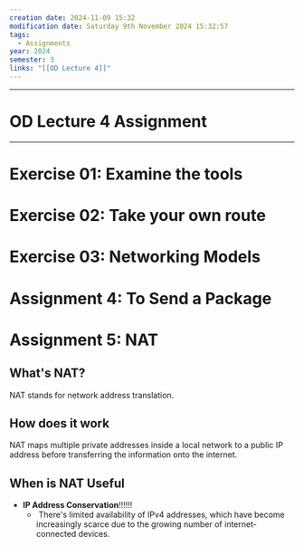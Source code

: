 ```yaml
---
creation date: 2024-11-09 15:32
modification date: Saturday 9th November 2024 15:32:57
tags:
  - Assignments
year: 2024
semester: 3
links: "[[OD Lecture 4]]"
---
```


---
# OD Lecture 4 Assignment

---


# Exercise 01: Examine the tools



# Exercise 02: Take your own route

# Exercise 03: Networking Models

# Assignment 4: To Send a Package

# Assignment 5: NAT

## What's NAT?

NAT stands for network address translation. 

## How does it work
NAT maps multiple private addresses inside a local network to a public IP address before transferring the information onto the internet.

## When is NAT Useful

- **IP Address Conservation**!!!!!! 
	-  There's limited availability of IPv4 addresses, which have become increasingly scarce due to the growing number of internet-connected devices.